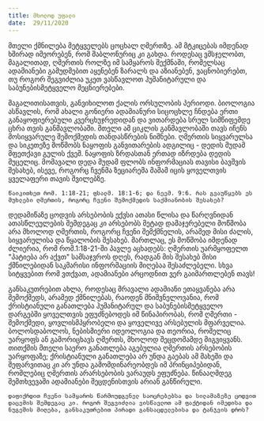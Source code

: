 ```yaml
---
title: მხოლოდ უფალი
date:  29/11/2020
---
```


მთელი ქმნილება მეტყველებს ცოცხალ ღმერთზე. ამ მტკიცებას იმდენად ხშირად იმეორებენ, რომ შაბლონურიც კი გახდა. როდესაც ვმსჯელობთ, მაგალითად, ღმერთის როლზე იმ სამყაროს შექმნაში, რომელსაც ადამიანები გამუდმებით აყენებენ ზარალს და აზიანებენ, ვაცნობიერებთ, თუ როგორ შეგვიძლია უკეთ ვასწავლოთ ჰუმანიტარული და საბუნებისმეტყველო მეცნიერებები.

მაგალითისათვის, განვიხილოთ ქალის ორსულობის პერიოდი. ბიოლოგია ასწავლის, რომ ახალი გონიერი ადამიანური სიცოცხლე ჩნდება ერთი განაყოფიერებული კვერცხუჯრედიდან და ვითარდება სრულ სიმწიფემდე ცხრა თვის განმავლობაში. მთელი ამ ციკლის განმავლობაში თავს იჩენს მოსიყვარულე შემოქმედის თანდასწრების ნიშნები. ღმერთის სიყვარულსა და სიკეთეზე მოწმობს ნაყოფის განვითარების ადგილიც - დედის მუდამ მფეთქავი გულის ქვეშ. ნაყოფის ზრდასთან ერთად იზრდება დედის მუცელიც. მომავალი დედა მუდამ ფლობს ინფორმაციას თავისი ბავშვის შესახებ, ისევე, როგორც ჩვენმა ზეციარემა მამამ იცის ყოველთვის ყველაფერი თავის შვილებზე.

`წაიკითხეთ რომ. 1:18-21; ფსალმ. 18:1-6; და ნეემ. 9:6. რას გვაუწყებს ეს მუხლები ღმერთის, როგორც ჩვენი შემოქმედის საქმიანობის შესახებ?`

დედამიწაზე ცოდვის არსებობის ექვსი ათასი წლისა და წარღვნიდან ათასწლეულების შემდეგაც კი არსებობს მეტად დამაჯერებელი მოწმობა არა მხოლოდ ღმერთის, როგორც ჩვენი შემქმნელის, არამედ მისი ძალის, სიყვარულისა და წყალობის შესახებ. მართლაც, ეს  მოწმობა იმდენად ძლიერია, რომ რომ.1:18-21-ში პავლე აცხადებს: ღმერთის უარმყოფელთ "პატიება არ აქვთ" სამსაჯვროს დღეს, რადგან მის შესახებ მისი ქმნილებიდან საკმარისი ინფორმაციის მიღებაა შესაძლებელი. სხვა სიტყვებით რომ ვთქვათ, ადამიანები არცოდნით ვერ გაიმართლებენ თავს!

განსაკუთრებით ახლა,  როდესაც მრავალი ადამიანი ეთაყვანება არა შემოქმედს, არამედ ქმნილებას, რაოდენ მნიშვნელოვანია, რომ ქრისტიანული განათლება ჰუმანიტარულ და საბუნებისმეტყველო დარგებში ყოველთვის ეფუძნებოდეს იმ წინაპირობას, რომ ღმერთი - შემოქმედი, ყოვლისმპყრობელი და ყოველივე არსებულის მფარველია. ბოლოსდაბოლოს, ნებისმიერი იდეოლოგია და თეორია, რომელიც უარყოფს ან გამორიცხავს ღმერთს, მხოლოდ შეცდომამდე მიგვიყვანს. თითქმის მთელი საერო განათლება აგებულია ღმერთის არსებობის უარყოფაზე; ქრისტიანული განათლება არ უნდა გაებას ამ მახეში და შეფარვითაც კი არ უნდა გამომდინარეობდეს იმ პრინციპებიდან, რომლებიც ღმერთის არარსებობის ვარაუდს ეფუძნება. წინააღმდეგ შემთხვევაში ადამიანები შეცდენისთვის არიან განწირული.

`დაფიქრდით ჩვენი სამყაროს წარმოუდგენელ საოცრებებსა და სილამაზეზე ცოდვით დაცემის შემდეგაც კი. როგორ შეგვიძლია ვისწავლოთ ამ ფაქტიდან იმედისა და ნუგეშის მიღება, განსაკუთრებით პირადი განსაცდელებისა და ტანჯვის დროს?`